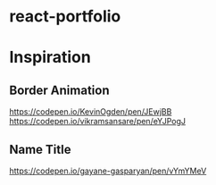 # react-portfolio

# Inspiration

## Border Animation

https://codepen.io/KevinOgden/pen/JEwjBB
https://codepen.io/vikramsansare/pen/eYJPogJ

## Name Title

https://codepen.io/gayane-gasparyan/pen/vYmYMeV
